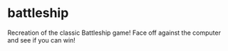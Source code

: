# battleship

Recreation of the classic Battleship game! Face off against the computer and see if you can win!